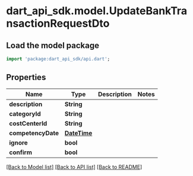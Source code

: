 # dart_api_sdk.model.UpdateBankTransactionRequestDto

## Load the model package
```dart
import 'package:dart_api_sdk/api.dart';
```

## Properties
Name | Type | Description | Notes
------------ | ------------- | ------------- | -------------
**description** | **String** |  | 
**categoryId** | **String** |  | 
**costCenterId** | **String** |  | 
**competencyDate** | [**DateTime**](DateTime.md) |  | 
**ignore** | **bool** |  | 
**confirm** | **bool** |  | 

[[Back to Model list]](../README.md#documentation-for-models) [[Back to API list]](../README.md#documentation-for-api-endpoints) [[Back to README]](../README.md)


